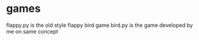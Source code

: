 # games
flappy.py is the old style flappy bird game
bird.py is the game developed by me on same concept
